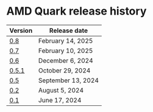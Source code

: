 <head>
  <meta charset="UTF-8">
  <meta name="description" content="Quark release history">
  <meta name="keywords" content="documentation, release history, Quark, AMD">
</head>

# AMD Quark release history

| Version                                             | Release date        |
| --------------------------------------------------- | ------------------- |
| [0.8](https://quark.docs.amd.com/release-0.8/)      | February 14, 2025   |
| [0.7](https://quark.docs.amd.com/release-0.7/)      | February 10, 2025   |
| [0.6](https://quark.docs.amd.com/release-0.6.0/)    | December 6, 2024    |
| [0.5.1](https://quark.docs.amd.com/release-0.5.1/)  | October 29, 2024    |
| [0.5](https://quark.docs.amd.com/release-0.5.0/)    | September 13, 2024  |
| [0.2](https://quark.docs.amd.com/release-0.2.0/)    | August 5, 2024      |
| [0.1](https://quark.docs.amd.com/release-0.1.0/)    | June 17, 2024       |
